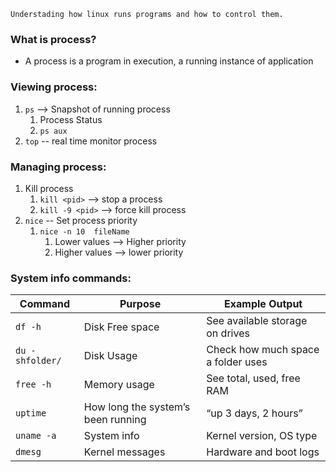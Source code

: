 
```
Understading how linux runs programs and how to control them.
```

### What is process?
* A process is a program in execution, a running instance of application

### Viewing process:
1. `ps` --> Snapshot of running process
	1. Process Status
	2. `ps aux`
2. `top` -- real time monitor process

### Managing process:
1. Kill process
	1. `kill <pid>` --> stop a process
	2. `kill -9 <pid>` --> force kill process
2. `nice` -- Set process priority
	1. `nice -n 10  fileName`
		1. Lower values --> Higher priority
		2. Higher values --> lower priority

### System info commands:

| Command         | Purpose                            | Example Output                     |
| --------------- | ---------------------------------- | ---------------------------------- |
| `df -h`         | Disk Free space                    | See available storage on drives    |
| `du -shfolder/` | Disk Usage                         | Check how much space a folder uses |
| `free -h`       | Memory usage                       | See total, used, free RAM          |
| `uptime`        | How long the system’s been running | “up 3 days, 2 hours”               |
| `uname -a`      | System info                        | Kernel version, OS type            |
| `dmesg`         | Kernel messages                    | Hardware and boot logs             |
